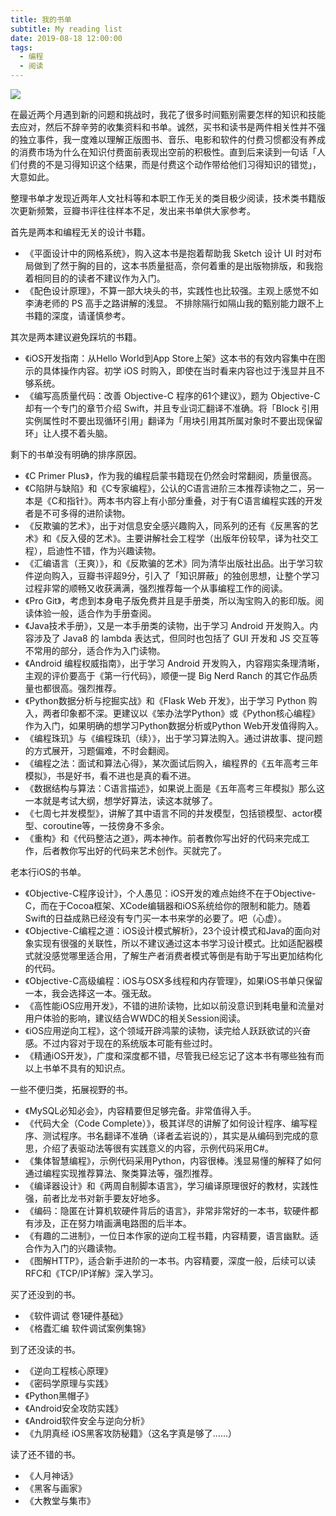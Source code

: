 ```yaml
---
title: 我的书单
subtitle: My reading list
date: 2019-08-18 12:00:00
tags:
  - 编程
  - 阅读
---
```


![](https://cdn.chinsyo.com/img/my-reading-list-1/01.jpg)

在最近两个月遇到新的问题和挑战时，我花了很多时间甄别需要怎样的知识和技能去应对，然后不辞辛劳的收集资料和书单。诚然，买书和读书是两件相关性并不强的独立事件，我一度难以理解正版图书、音乐、电影和软件的付费习惯都没有养成的消费市场为什么在知识付费面前表现出空前的积极性。直到后来读到一句话「人们付费的不是习得知识这个结果，而是付费这个动作带给他们习得知识的错觉」，大意如此。

整理书单才发现近两年人文社科等和本职工作无关的类目极少阅读，技术类书籍版次更新频繁，豆瓣书评往往样本不足，发出来书单供大家参考。

首先是两本和编程无关的设计书籍。
- 《平面设计中的网格系统》，购入这本书是抱着帮助我 Sketch 设计 UI 时对布局做到了然于胸的目的，这本书质量挺高，奈何着重的是出版物排版，和我抱着相同目的的读者不建议作为入门。
- 《配色设计原理》，不算一部大块头的书，实践性也比较强。主观上感觉不如李涛老师的 PS 高手之路讲解的浅显。
不排除隔行如隔山我的甄别能力跟不上书籍的深度，请谨慎参考。

其次是两本建议避免踩坑的书籍。
- 《iOS开发指南：从Hello World到App Store上架》这本书的有效内容集中在图示的具体操作内容。初学 iOS 时购入，即使在当时看来内容也过于浅显并且不够系统。
- 《编写高质量代码：改善 Objective-C 程序的61个建议》，题为 Objective-C 却有一个专门的章节介绍 Swift，并且专业词汇翻译不准确。将「Block 引用实例属性时不要出现循环引用」翻译为「用块引用其所属对象时不要出现保留环」让人摸不着头脑。


剩下的书单没有明确的排序原因。
- 《C Primer Plus》，作为我的编程启蒙书籍现在仍然会时常翻阅，质量很高。
- 《C陷阱与缺陷》和《C专家编程》，公认的C语言进阶三本推荐读物之二，另一本是《C和指针》。两本书内容上有小部分重叠，对于有C语言编程实践的开发者是不可多得的进阶读物。
- 《反欺骗的艺术》，出于对信息安全感兴趣购入，同系列的还有《反黑客的艺术》和《反入侵的艺术》。主要讲解社会工程学（出版年份较早，译为社交工程），启迪性不错，作为兴趣读物。
- 《汇编语言（王爽）》，和《反欺骗的艺术》同为清华出版社出品。出于学习软件逆向购入，豆瓣书评超9分，引入了「知识屏蔽」的独创思想，让整个学习过程非常的顺畅又收获满满，强烈推荐每一个从事编程工作的阅读。
- 《Pro Git》，考虑到本身电子版免费并且是手册类，所以淘宝购入的影印版。阅读体验一般，适合作为手册查阅。
- 《Java技术手册》，又是一本手册类的读物，出于学习 Android 开发购入。内容涉及了 Java8 的 lambda 表达式，但同时也包括了 GUI 开发和 JS 交互等不常用的部分，适合作为入门读物。
- 《Android 编程权威指南》，出于学习 Android 开发购入，内容翔实条理清晰，主观的评价要高于《第一行代码》，顺便一提 Big Nerd Ranch 的其它作品质量也都很高。强烈推荐。
- 《Python数据分析与挖掘实战》和《Flask Web 开发》，出于学习 Python 购入，两者印象都不深。更建议以《笨办法学Python》或《Python核心编程》作为入门，如果明确的想学习Python数据分析或Python Web开发值得购入。
- 《编程珠玑》与《编程珠玑（续）》，出于学习算法购入。通过讲故事、提问题的方式展开，习题偏难，不时会翻阅。
- 《编程之法：面试和算法心得》，某次面试后购入，编程界的《五年高考三年模拟》，书是好书，看不进也是真的看不进。
- 《数据结构与算法：C语言描述》，如果说上面是《五年高考三年模拟》那么这一本就是考试大纲，想学好算法，读这本就够了。
- 《七周七并发模型》，讲解了其中语言不同的并发模型，包括锁模型、actor模型、coroutine等，一技傍身不多余。
- 《重构》和《代码整洁之道》，两本神作。前者教你写出好的代码来完成工作，后者教你写出好的代码来艺术创作。买就完了。


老本行iOS的书单。

- 《Objective-C程序设计》，个人愚见：iOS开发的难点始终不在于Objective-C，而在于Cocoa框架、XCode编辑器和iOS系统给你的限制和能力。随着Swift的日益成熟已经没有专门买一本书来学的必要了。吧（心虚）。
- 《Objective-C编程之道：iOS设计模式解析》，23个设计模式和Java的面向对象实现有很强的关联性，所以不建议通过这本书学习设计模式。比如适配器模式就没感觉哪里适合用，了解生产者消费者模式等倒是有助于写出更加结构化的代码。
- 《Objective-C高级编程：iOS与OSX多线程和内存管理》，如果iOS书单只保留一本，我会选择这一本。强无敌。
- 《高性能iOS应用开发》，不错的进阶读物，比如以前没意识到耗电量和流量对用户体验的影响，建议结合WWDC的相关Session阅读。
- 《iOS应用逆向工程》，这个领域开辟鸿蒙的读物，读完给人跃跃欲试的兴奋感。不过内容对于现在的系统版本可能有些过时。
- 《精通iOS开发》，广度和深度都不错，尽管我已经忘记了这本书有哪些独有而以上书单不具有的知识点。


一些不便归类，拓展视野的书。

- 《MySQL必知必会》，内容精要但足够完备。非常值得入手。
- 《代码大全（Code Complete）》，极其详尽的讲解了如何设计程序、编写程序、测试程序。书名翻译不准确（译者孟岩说的），其实是从编码到完成的意思，介绍了表驱动法等很有实践意义的内容，示例代码采用C#。
- 《集体智慧编程》，示例代码采用Python，内容很棒。浅显易懂的解释了如何通过编程实现推荐算法、聚类算法等，强烈推荐。
- 《编译器设计》和《两周自制脚本语言》，学习编译原理很好的教材，实践性强，前者比龙书对新手要友好地多。
- 《编码：隐匿在计算机软硬件背后的语言》，非常非常好的一本书，软硬件都有涉及，正在努力啃画满电路图的后半本。
- 《有趣的二进制》，一位日本作家的逆向工程书籍，内容精要，语言幽默。适合作为入门的兴趣读物。
- 《图解HTTP》，适合新手进阶的一本书。内容精要，深度一般，后续可以读RFC和《TCP/IP详解》深入学习。


买了还没到的书。

- 《软件调试 卷1硬件基础》
- 《格蠹汇编 软件调试案例集锦》

到了还没读的书。

- 《逆向工程核心原理》
- 《密码学原理与实践》
- 《Python黑帽子》
- 《Android安全攻防实践》
- 《Android软件安全与逆向分析》
- 《九阴真经 iOS黑客攻防秘籍》（这名字真是够了……）

读了还不错的书。

- 《人月神话》
- 《黑客与画家》
- 《大教堂与集市》
